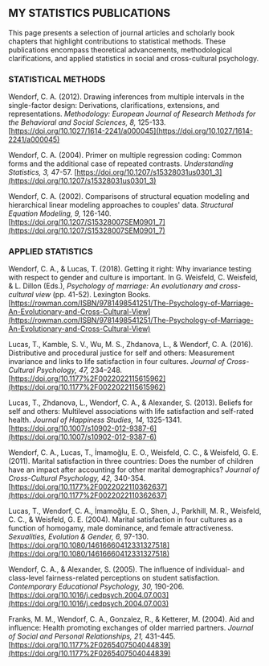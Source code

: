 ## MY STATISTICS PUBLICATIONS

This page presents a selection of journal articles and scholarly book chapters that highlight contributions to statistical methods. These publications encompass theoretical advancements, methodological clarifications, and applied statistics in social and cross-cultural psychology.

### STATISTICAL METHODS

Wendorf, C. A. (2012). Drawing inferences from multiple intervals in the single-factor design: Derivations, clarifications, extensions, and representations. *Methodology: European Journal of Research Methods for the Behavioral and Social Sciences, 8,* 125-133. [https://doi.org/10.1027/1614-2241/a000045](https://doi.org/10.1027/1614-2241/a000045)

Wendorf, C. A. (2004). Primer on multiple regression coding: Common forms and the additional case of repeated contrasts. *Understanding Statistics, 3,* 47-57.   [https://doi.org/10.1207/s15328031us0301_3](https://doi.org/10.1207/s15328031us0301_3)

Wendorf, C. A. (2002). Comparisons of structural equation modeling and hierarchical linear modeling approaches to couples' data. *Structural Equation Modeling, 9,* 126-140. [https://doi.org/10.1207/S15328007SEM0901_7](https://doi.org/10.1207/S15328007SEM0901_7)

### APPLIED STATISTICS

Wendorf, C. A., & Lucas, T. (2018). Getting it right: Why invariance testing with respect to gender and culture is important. In G. Weisfeld, C. Weisfeld, & L. Dillon (Eds.), *Psychology of marriage: An evolutionary and cross-cultural view* (pp. 41-52). Lexington Books. [https://rowman.com/ISBN/9781498541251/The-Psychology-of-Marriage-An-Evolutionary-and-Cross-Cultural-View](https://rowman.com/ISBN/9781498541251/The-Psychology-of-Marriage-An-Evolutionary-and-Cross-Cultural-View)

Lucas, T., Kamble, S. V., Wu, M. S., Zhdanova, L., & Wendorf, C. A. (2016). Distributive and procedural justice for self and others: Measurement invariance and links to life satisfaction in four cultures. *Journal of Cross-Cultural Psychology, 47,* 234–248. [https://doi.org/10.1177%2F0022022115615962](https://doi.org/10.1177%2F0022022115615962)

Lucas, T., Zhdanova, L., Wendorf, C. A., & Alexander, S. (2013). Beliefs for self and others: Multilevel associations with life satisfaction and self-rated health. *Journal of Happiness Studies, 14,* 1325-1341. [https://doi.org/10.1007/s10902-012-9387-6](https://doi.org/10.1007/s10902-012-9387-6)

Wendorf, C. A., Lucas, T., İmamoğlu, E. O., Weisfeld, C. C., & Weisfeld, G. E. (2011). Marital satisfaction in three countries: Does the number of children have an impact after accounting for other marital demographics?  *Journal of Cross-Cultural Psychology, 42,* 340-354. [https://doi.org/10.1177%2F0022022110362637](https://doi.org/10.1177%2F0022022110362637)

Lucas, T., Wendorf, C. A., İmamoğlu, E. O., Shen, J., Parkhill, M. R., Weisfeld, C. C., & Weisfeld, G. E. (2004). Marital satisfaction in four cultures as a function of homogamy, male dominance, and female attractiveness. *Sexualities, Evolution & Gender, 6,* 97-130. [https://doi.org/10.1080/14616660412331327518](https://doi.org/10.1080/14616660412331327518)

Wendorf, C. A., & Alexander, S. (2005). The influence of individual- and class-level fairness-related perceptions on student satisfaction. *Contemporary Educational Psychology, 30,* 190-206. [https://doi.org/10.1016/j.cedpsych.2004.07.003](https://doi.org/10.1016/j.cedpsych.2004.07.003)

Franks, M. M., Wendorf, C. A., Gonzalez, R., & Ketterer, M. (2004). Aid and influence: Health promoting exchanges of older married partners. *Journal of Social and Personal Relationships, 21,* 431-445. [https://doi.org/10.1177%2F0265407504044839](https://doi.org/10.1177%2F0265407504044839)

